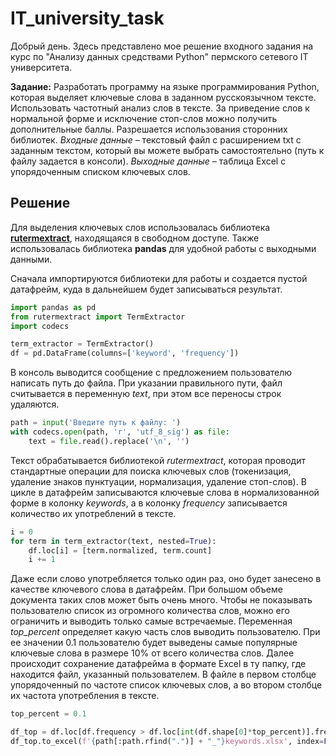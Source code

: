 # IT_university_task

Добрый день. 
Здесь представлено мое решение входного задания на курс по "Анализу данных средствами Python" пермского сетевого IT университета.

**Задание:**
Разработать программу на языке программирования Python, которая выделяет ключевые слова в заданном русскоязычном тексте. Использовать частотный анализ слов в тексте. За приведение слов к нормальной форме и исключение стоп-слов можно получить дополнительные баллы. Разрешается использования сторонних библиотек.
*Входные данные* – текстовый файл с расширением txt с заданным текстом, который вы можете выбрать самостоятельно (путь к файлу задается в консоли).
*Выходные данные* – таблица Excel с упорядоченным списком ключевых слов.

## Решение
Для выделения ключевых слов использовалась библиотека [**rutermextract**](https://pypi.org/project/rutermextract/), находящаяся в свободном доступе. Также использовалась библиотека **pandas** для удобной работы с выходными данными. 

Сначала импортируются библиотеки для работы и создается пустой датафрейм, куда в дальнейшем будет записываться результат.
```python
import pandas as pd
from rutermextract import TermExtractor
import codecs

term_extractor = TermExtractor()
df = pd.DataFrame(columns=['keyword', 'frequency'])
```
В консоль выводится сообщение с предложением пользователю написать путь до файла. При указании правильного пути, файл считывается в переменную *text*, при этом все переносы строк удаляются.
```python
path = input('Введите путь к файлу: ')
with codecs.open(path, 'r', 'utf_8_sig') as file:
    text = file.read().replace('\n', '')
```
Текст обрабатывается библиотекой *rutermextract*, которая проводит стандартные операции для поиска ключевых слов (токенизация, удаление знаков пунктуации, нормализация, удаление стоп-слов). В цикле в датафрейм записываются ключевые слова в нормализованной форме в колонку *keywords*, а в колонку *frequency* записывается количество их употреблений в тексте.
```python
i = 0
for term in term_extractor(text, nested=True):
    df.loc[i] = [term.normalized, term.count]
    i += 1
```
Даже если слово употребляется только один раз, оно будет занесено в качестве ключевого слова в датафрейм. При большом объеме документа таких слов может быть очень много. Чтобы не показывать пользователю список из огромного количества слов, можно его ограничить и выводить только самые встречаемые. Переменная *top_percent* определяет какую часть слов выводить пользователю. При ее значении 0.1 пользователю будет выведены самые популярные ключевые слова в размере 10% от всего количества слов. 
Далее происходит сохранение датафрейма в формате Excel в ту папку, где находится файл, указанный пользователем. В файле в первом столбце упорядоченный по частоте список ключевых слов, а во втором столбце их частота употребления в тексте.
```python
top_percent = 0.1

df_top = df.loc[df.frequency > df.loc[int(df.shape[0]*top_percent)].frequency]
df_top.to_excel(f'{path[:path.rfind(".")] + "_"}keywords.xlsx', index=False)
```
